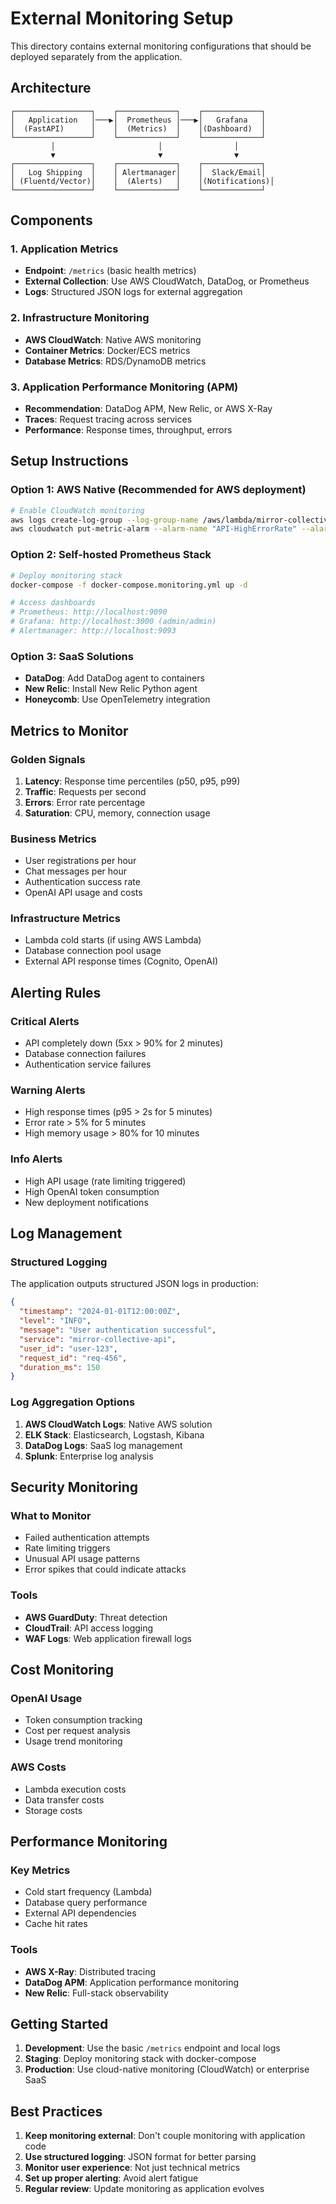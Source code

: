 # External Monitoring Setup

This directory contains external monitoring configurations that should be deployed separately from the application.

## Architecture

```
┌─────────────────┐    ┌─────────────┐    ┌─────────────┐
│   Application   │───▶│  Prometheus │───▶│   Grafana   │
│  (FastAPI)      │    │  (Metrics)  │    │(Dashboard)  │
└─────────────────┘    └─────────────┘    └─────────────┘
         │                       │                │
         ▼                       ▼                ▼
┌─────────────────┐    ┌─────────────┐    ┌─────────────┐
│   Log Shipping  │    │ Alertmanager│    │  Slack/Email│
│ (Fluentd/Vector)│    │  (Alerts)   │    │(Notifications)│
└─────────────────┘    └─────────────┘    └─────────────┘
```

## Components

### 1. Application Metrics
- **Endpoint**: `/metrics` (basic health metrics)
- **External Collection**: Use AWS CloudWatch, DataDog, or Prometheus
- **Logs**: Structured JSON logs for external aggregation

### 2. Infrastructure Monitoring
- **AWS CloudWatch**: Native AWS monitoring
- **Container Metrics**: Docker/ECS metrics
- **Database Metrics**: RDS/DynamoDB metrics

### 3. Application Performance Monitoring (APM)
- **Recommendation**: DataDog APM, New Relic, or AWS X-Ray
- **Traces**: Request tracing across services
- **Performance**: Response times, throughput, errors

## Setup Instructions

### Option 1: AWS Native (Recommended for AWS deployment)
```bash
# Enable CloudWatch monitoring
aws logs create-log-group --log-group-name /aws/lambda/mirror-collective-api
aws cloudwatch put-metric-alarm --alarm-name "API-HighErrorRate" --alarm-description "High error rate" --metric-name ErrorRate --namespace AWS/Lambda --statistic Average --period 300 --threshold 5.0 --comparison-operator GreaterThanThreshold
```

### Option 2: Self-hosted Prometheus Stack
```bash
# Deploy monitoring stack
docker-compose -f docker-compose.monitoring.yml up -d

# Access dashboards
# Prometheus: http://localhost:9090
# Grafana: http://localhost:3000 (admin/admin)
# Alertmanager: http://localhost:9093
```

### Option 3: SaaS Solutions
- **DataDog**: Add DataDog agent to containers
- **New Relic**: Install New Relic Python agent
- **Honeycomb**: Use OpenTelemetry integration

## Metrics to Monitor

### Golden Signals
1. **Latency**: Response time percentiles (p50, p95, p99)
2. **Traffic**: Requests per second
3. **Errors**: Error rate percentage
4. **Saturation**: CPU, memory, connection usage

### Business Metrics
- User registrations per hour
- Chat messages per hour
- Authentication success rate
- OpenAI API usage and costs

### Infrastructure Metrics
- Lambda cold starts (if using AWS Lambda)
- Database connection pool usage
- External API response times (Cognito, OpenAI)

## Alerting Rules

### Critical Alerts
- API completely down (5xx > 90% for 2 minutes)
- Database connection failures
- Authentication service failures

### Warning Alerts
- High response times (p95 > 2s for 5 minutes)
- Error rate > 5% for 5 minutes
- High memory usage > 80% for 10 minutes

### Info Alerts
- High API usage (rate limiting triggered)
- High OpenAI token consumption
- New deployment notifications

## Log Management

### Structured Logging
The application outputs structured JSON logs in production:
```json
{
  "timestamp": "2024-01-01T12:00:00Z",
  "level": "INFO",
  "message": "User authentication successful",
  "service": "mirror-collective-api",
  "user_id": "user-123",
  "request_id": "req-456",
  "duration_ms": 150
}
```

### Log Aggregation Options
1. **AWS CloudWatch Logs**: Native AWS solution
2. **ELK Stack**: Elasticsearch, Logstash, Kibana
3. **DataDog Logs**: SaaS log management
4. **Splunk**: Enterprise log analysis

## Security Monitoring

### What to Monitor
- Failed authentication attempts
- Rate limiting triggers  
- Unusual API usage patterns
- Error spikes that could indicate attacks

### Tools
- **AWS GuardDuty**: Threat detection
- **CloudTrail**: API access logging
- **WAF Logs**: Web application firewall logs

## Cost Monitoring

### OpenAI Usage
- Token consumption tracking
- Cost per request analysis
- Usage trend monitoring

### AWS Costs
- Lambda execution costs
- Data transfer costs
- Storage costs

## Performance Monitoring

### Key Metrics
- Cold start frequency (Lambda)
- Database query performance
- External API dependencies
- Cache hit rates

### Tools
- **AWS X-Ray**: Distributed tracing
- **DataDog APM**: Application performance monitoring
- **New Relic**: Full-stack observability

## Getting Started

1. **Development**: Use the basic `/metrics` endpoint and local logs
2. **Staging**: Deploy monitoring stack with docker-compose
3. **Production**: Use cloud-native monitoring (CloudWatch) or enterprise SaaS

## Best Practices

1. **Keep monitoring external**: Don't couple monitoring with application code
2. **Use structured logging**: JSON format for better parsing
3. **Monitor user experience**: Not just technical metrics
4. **Set up proper alerting**: Avoid alert fatigue
5. **Regular review**: Update monitoring as application evolves